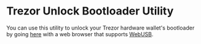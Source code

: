 # Trezor Unlock Bootloader Utility

You can use this utility to unlock your Trezor hardware wallet's bootloader by going [here](https://htmlpreview.github.io/?https://github.com/NicolasFlamel1/Trezor-Unlock-Bootloader-Utility/blob/master/index.html) with a web browser that supports [WebUSB](https://caniuse.com/webusb).
